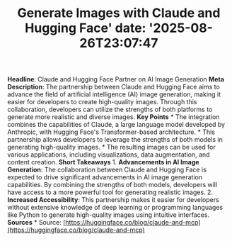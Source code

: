 ﻿---
title: "Generate Images with Claude and Hugging Face'
date: '2025-08-26T23:07:47"
category: "Markets"
summary: ""
slug: "generate images with claude and hugging face"
source_urls:
  - "https://huggingface.co/blog/claude-and-mcp"
seo:
  title: "Generate Images with Claude and Hugging Face | Hash n Hedge'
  description: '"
  keywords: ["news", "markets", "brief"]
---
**Headline**: Claude and Hugging Face Partner on AI Image Generation  **Meta Description**: The partnership between Claude and Hugging Face aims to advance the field of artificial intelligence (AI) image generation, making it easier for developers to create high-quality images. Through this collaboration, developers can utilize the strengths of both platforms to generate more realistic and diverse images.  **Key Points**  * The integration combines the capabilities of Claude, a large language model developed by Anthropic, with Hugging Face's Transformer-based architecture. * This partnership allows developers to leverage the strengths of both models in generating high-quality images. * The resulting images can be used for various applications, including visualizations, data augmentation, and content creation.  **Short Takeaways**  1.  **Advancements in AI Image Generation**: The collaboration between Claude and Hugging Face is expected to drive significant advancements in AI image generation capabilities. By combining the strengths of both models, developers will have access to a more powerful tool for generating realistic images. 2.  **Increased Accessibility**: This partnership makes it easier for developers without extensive knowledge of deep learning or programming languages like Python to generate high-quality images using intuitive interfaces.  **Sources**  * Source: [https://huggingface.co/blog/claude-and-mcp](https://huggingface.co/blog/claude-and-mcp) 
